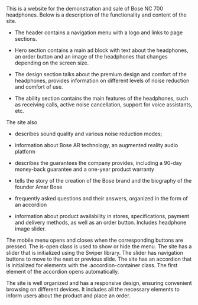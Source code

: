 This is a website for the demonstration and sale of Bose NC 700 headphones. 
Below is a description of the functionality and content of the site.

- The header contains a navigation menu with a logo and links to page sections.

- Hero section contains a main ad block with text about the headphones, an order button and an image of the headphones that changes depending on the screen size.

- The design section talks about the premium design and comfort of the headphones, provides information on different levels of noise reduction and comfort of use.

- The ability section contains the main features of the headphones, such as receiving calls, active noise cancellation, support for voice assistants, etc.

The site also 

- describes sound quality and various noise reduction modes;

- information about Bose AR technology, an augmented reality audio platform

- describes the guarantees the company provides, including a 90-day money-back guarantee and a one-year product warranty

- tells the story of the creation of the Bose brand and the biography of the founder Amar Bose

- frequently asked questions and their answers, organized in the form of an accordion

- information about product availability in stores, specifications, payment and delivery methods, as well as an order button. Includes headphone image slider.

The mobile menu opens and closes when the corresponding buttons are pressed. The is-open class is used to show or hide the menu.
The site has a slider that is initialized using the Swiper library.
The slider has navigation buttons to move to the next or previous slide.
The site has an accordion that is initialized for elements with the .accordion-container class. The first element of the accordion opens automatically.

The site is well organized and has a responsive design, ensuring convenient browsing on different devices. It includes all the necessary elements to inform users about the product and place an order.

